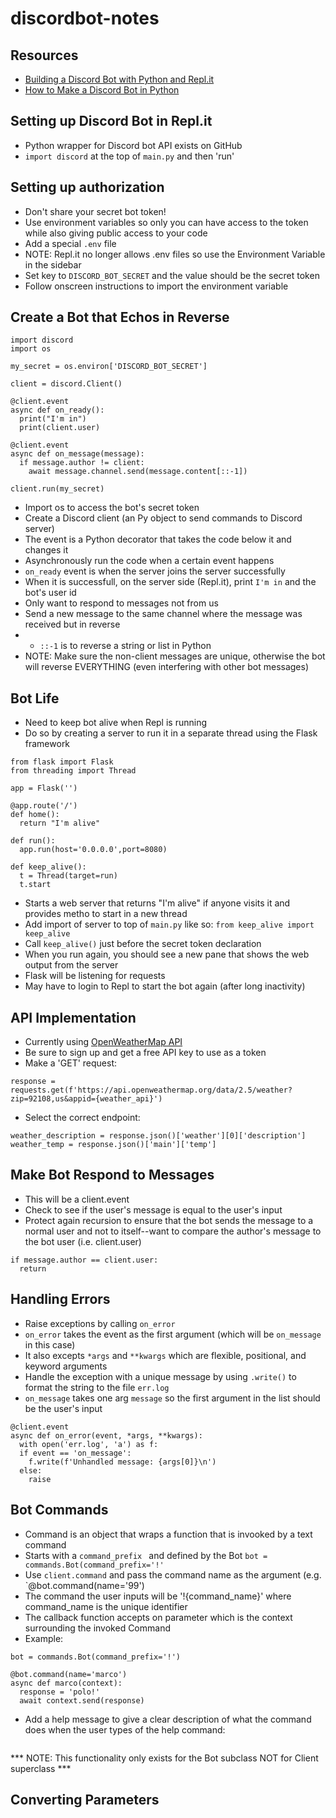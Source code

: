 # discordbot-notes

## Resources
- [Building a Discord Bot with Python and Repl.it](https://www.codementor.io/@garethdwyer/building-a-discord-bot-with-python-and-repl-it-miblcwejz)
- [How to Make a Discord Bot in Python](https://realpython.com/how-to-make-a-discord-bot-python/)

## Setting up Discord Bot in Repl.it
- Python wrapper for Discord bot API exists on GitHub
- `import discord` at the top of `main.py` and then 'run'

## Setting up authorization
- Don't share your secret bot token!
- Use environment variables so only you can have access to the token while also giving public access to your code
- Add a special `.env` file
- NOTE: Repl.it no longer allows .env files so use the Environment Variable in the sidebar
- Set key to `DISCORD_BOT_SECRET` and the value should be the secret token
- Follow onscreen instructions to import the environment variable

## Create a Bot that Echos in Reverse
```
import discord
import os

my_secret = os.environ['DISCORD_BOT_SECRET']

client = discord.Client()

@client.event
async def on_ready():
  print("I'm in")
  print(client.user)

@client.event
async def on_message(message):
  if message.author != client:
    await message.channel.send(message.content[::-1])

client.run(my_secret)
```
- Import os to access the bot's secret token
- Create a Discord client (an Py object to send commands to Discord server)
- The event is a Python decorator that takes the code below it and changes it
- Asynchronously run the code when a certain event happens
- `on_ready` event is when the server joins the server successfully
- When it is successfull, on the server side (Repl.it), print `I'm in` and the bot's user id
- Only want to respond to messages not from us
- Send a new message to the same channel where the message was received but in reverse
- - `::-1` is to reverse a string or list in Python
- NOTE: Make sure the non-client messages are unique, otherwise the bot will reverse EVERYTHING (even interfering with other bot messages)

## Bot Life
- Need to keep bot alive when Repl is running
- Do so by creating a server to run it in a separate thread using the Flask framework
```
from flask import Flask
from threading import Thread
  
app = Flask('')

@app.route('/')
def home():
  return "I'm alive"

def run():
  app.run(host='0.0.0.0',port=8080)
  
def keep_alive():
  t = Thread(target=run)
  t.start
```
- Starts a web server that returns "I'm alive" if anyone visits it and provides metho to start in a new thread
- Add import of server to top of `main.py` like so: `from keep_alive import keep_alive`
- Call `keep_alive()` just before the secret token declaration
- When you run again, you should see a new pane that shows the web output from the server
- Flask will be listening for requests
- May have to login to Repl to start the bot again (after long inactivity)

## API Implementation
- Currently using [OpenWeatherMap API](https://openweathermap.org/current)
- Be sure to sign up and get a free API key to use as a token
- Make a 'GET' request:
```
response = requests.get(f'https://api.openweathermap.org/data/2.5/weather?zip=92108,us&appid={weather_api}')
```
- Select the correct endpoint:
```
weather_description = response.json()['weather'][0]['description']
weather_temp = response.json()['main']['temp']
```

## Make Bot Respond to Messages
- This will be a client.event
- Check to see if the user's message is equal to the user's input 
- Protect again recursion to ensure that the bot sends the message to a normal user and not to itself--want to compare the author's message to the bot user (i.e. client.user)
```
if message.author == client.user:
  return
```

## Handling Errors
- Raise exceptions by calling `on_error`
- `on_error` takes the event as the first argument (which will be  `on_message` in this case)
- It also excepts `*args` and `**kwargs` which are flexible, positional, and keyword arguments
- Handle the exception with a unique message by using `.write()` to format the string to the file  `err.log`
- `on_message` takes one arg `message` so the first argument in the list should be the user's input
```
@client.event
async def on_error(event, *args, **kwargs):
  with open('err.log', 'a') as f:
  if event == 'on_message':
    f.write(f'Unhandled message: {args[0]}\n')
  else:
    raise
```

## Bot Commands
- Command is an object that wraps a function that is invooked by a text command
- Starts with a  `command_prefix ` and defined by the Bot
`bot = commands.Bot(command_prefix='!'`
- Use `client.command` and pass the command name as the argument (e.g. `@bot.command(name='99')
- The command the user inputs will be '!{command_name}' where command_name is the unique identifier
- The callback function accepts on parameter which is the context surrounding the invoked Command
- Example:
```
bot = commands.Bot(command_prefix='!')

@bot.command(name='marco')
async def marco(context):
  response = 'polo!'
  await context.send(response)
```
- Add a help message to give a clear description of what the command does when the user types of the help command:
``` bot.command(name='marco', help='Responds with \'Polo\' when the user calls for Marco"
```
*** NOTE: This functionality only exists for the Bot subclass NOT for Client superclass ***

## Converting Parameters
